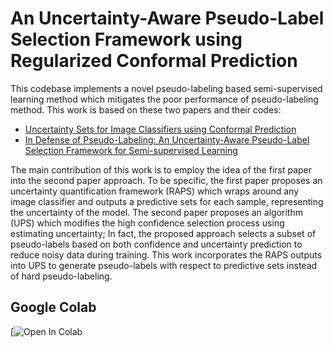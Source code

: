 # An Uncertainty-Aware Pseudo-Label Selection Framework using Regularized Conformal Prediction
This codebase implements a novel pseudo-labeling based semi-supervised learning method which mitigates the poor performance of pseudo-labeling method. This work is based on these two papers and their codes:
- [Uncertainty Sets for Image Classifiers using Conformal Prediction](https://arxiv.org/pdf/2009.14193.pdf)
- [In Defense of Pseudo-Labeling: An Uncertainty-Aware Pseudo-Label Selection Framework for Semi-supervised Learning](https://arxiv.org/pdf/2101.06329.pdf)

The main contribution of this work is to employ the idea of the first paper into the second paper approach. To be specific, the first paper proposes an uncertainty quantification framework (RAPS) which wraps around any image classifier and outputs a predictive sets for each sample, representing the uncertainty of the model. The second paper proposes an algorithm (UPS) which modifies the high confidence selection process using estimating uncertainty; In fact, the proposed approach selects a subset of pseudo-labels based on both confidence and uncertainty prediction to reduce noisy data during training. This work incorporates the RAPS outputs into UPS to generate pseudo-labels with respect to predictive sets instead of hard pseudo-labeling.

## Google Colab
[![Open In Colab](https://colab.research.google.com/github/matinmoezzi/ups_conformal_classification/blob/main/train-ups-raps.ipynb)
